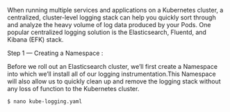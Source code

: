 When running multiple services and applications on a Kubernetes cluster, a centralized, cluster-level logging stack can help you quickly sort through and analyze the heavy volume of log data produced by your Pods. One popular centralized logging solution is the Elasticsearch, Fluentd, and Kibana (EFK) stack.

Step 1 — Creating a Namespace :

Before we roll out an Elasticsearch cluster, we’ll first create a Namespace into which we’ll install all of our logging instrumentation.This Namespace will also allow us to quickly clean up and remove the logging stack without any loss of function to the Kubernetes cluster.
~~~~
$ nano kube-logging.yaml
~~~~
